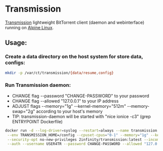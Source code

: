 # Transmission 

[Transmission](https://https://www.transmissionbt.com) lightweight BitTorrent client (daemon and webinterface) running on [Alpine Linux](https://hub.docker.com/_/alpine/).

## Usage:

### Create a data directory on the host system for store data, configs:
```sh
mkdir -p /var/ct/transmission/{data/resume,config}
```

### Run Transmission daemon:

* CHANGE flag --password "CHANGE-PASSWORD" to your password
* CHANGE flag --allowed "127.0.0.1" to your IP address
* ADJUST flags --memory="1g" --kernel-memory="512m" --memory-swap="2g" according to your host's memory
* TIP: transmission-daemon will be started with "nice ionice -c3" (grep ENTRYPOINT Dockerfile)

```sh
docker run -d --log-driver=syslog --restart=always --name transmission --read-only=true -v /var/ct/transmission/data:/data  -v /var/ct/transmission/config:/config \
 --env TRANSMISSION_HOME=/config --cpuset-cpus="0-1" --memory="1g" --kernel-memory="512m" --memory-swap="2g" -p 9091:9091/tcp -p 54321:54321/tcp -p 54321:54321/udp \
 --security-opt no-new-privileges 2infinity/transmission:latest --incomplete-dir /data/resume --download-dir /data --peerport 54321 \
 --auth --username USER4TR --password CHANGE-PASSWORD --allowed "127.0.0.1"
```
